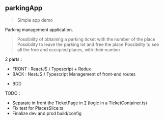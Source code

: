 ## parkingApp

> Simple app demo

Parking management application.

> Possibility of obtaining a parking ticket with the number of the place
> Possibility to leave the parking lot and free the place
> Possibility to see all the free and occupied places, with their number

2 parts :

- FRONT : ReactJS / Typescript + Redux
- BACK : NestJS / Typescript
  Management of front-end routes

+ BDD

TODO :

- Separate in front the TicketPage in 2 (logic in a TicketContainer.ts)
- Fix test for PlacesSlice.ts
- Finalize dev and prod build/config
